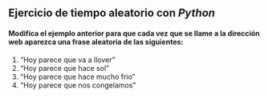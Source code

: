 ## Ejercicio de tiempo aleatorio con *Python*

#### Modifica el ejemplo anterior para que cada vez que se llame a la dirección web aparezca una frase aleatoria de las siguientes:

1. “Hoy parece que va a llover”
2. “Hoy parece que hace sol”
3. “Hoy parece que hace mucho frio”
4. “Hoy parece que nos congelamos”
